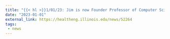 ```yaml
---
title: "{{< hl >}}1/01/23: Jim is now Founder Professor of Computer Science and Industrial and Enterprise Systems Engineering at the Univ. of Illinois at Urbana-Champaign, and is the new director of the Health Care Engineering Systems Center at UIUC.{{< /hl >}}"
date: "2023-01-01"
external_link: https://healtheng.illinois.edu/news/52264
tags:
 - news
---
```


